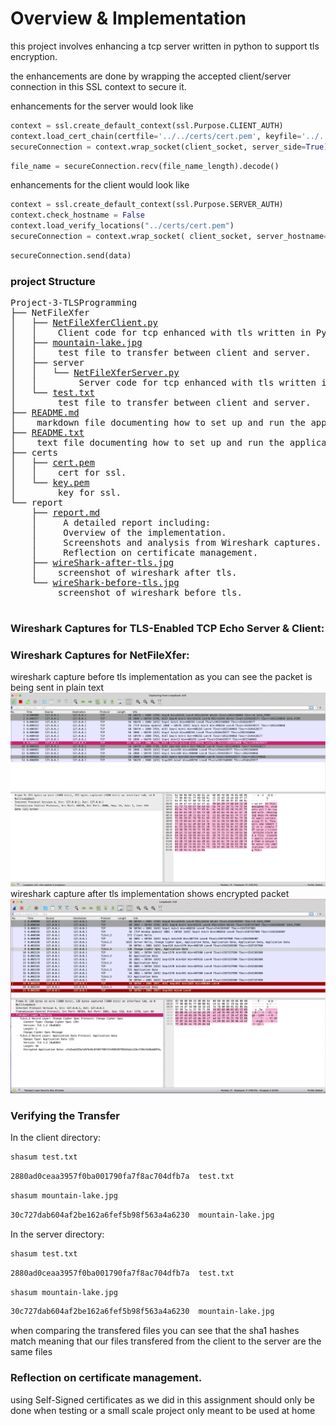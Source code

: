 # Overview & Implementation

this project involves enhancing a tcp server written in python to support tls encryption.

the enhancements are done by wrapping the accepted client/server connection in this SSL context to secure it.

enhancements for the server would look like
```python NetFileXferServer.py
context = ssl.create_default_context(ssl.Purpose.CLIENT_AUTH)
context.load_cert_chain(certfile='../../certs/cert.pem', keyfile='../../certs/key.pem')
secureConnection = context.wrap_socket(client_socket, server_side=True)
```

```python NetFileXferServer.py
file_name = secureConnection.recv(file_name_length).decode()
```

enhancements for the client would look like

```python NetFileXferClient.py
context = ssl.create_default_context(ssl.Purpose.SERVER_AUTH)
context.check_hostname = False
context.load_verify_locations("../certs/cert.pem")
secureConnection = context.wrap_socket( client_socket, server_hostname=server_ip)
```
```python NetFileXferClient.py
secureConnection.send(data)
```

### project Structure

<pre>
Project-3-TLSProgramming
├── NetFileXfer
│   ├── <a href="../NetFileXfer/NetFileXferClient.py" title="">NetFileXferClient.py</a>
│   │    Client code for tcp enhanced with tls written in Python.
│   ├── <a href="../NetFileXfer/mountain-lake.jpg" title="">mountain-lake.jpg</a>
│   │    test file to transfer between client and server.
│   ├── server
│   │   └── <a href="../NetFileXfer/server/NetFileXferServer.py" title="">NetFileXferServer.py</a>
│   │        Server code for tcp enhanced with tls written in Python.
│   └── <a href="../NetFileXfer/test.txt" title="">test.txt</a>
│        test file to transfer between client and server.
├── <a href="../README.md" title="">README.md</a>
│    markdown file documenting how to set up and run the applications.
├── <a href="../README.txt" title="">README.txt</a>
│    text file documenting how to set up and run the applications.
├── certs
│   ├── <a href="../certs/cert.pem" title="">cert.pem</a>
│   │    cert for ssl.
│   └── <a href="../certs/key.pem" title="">key.pem</a>
│        key for ssl.
└── report
    ├── <a href="report.md" title="">report.md</a>
    │     A detailed report including: 
    │     Overview of the implementation. 
    │     Screenshots and analysis from Wireshark captures.
    │     Reflection on certificate management.
    ├── <a href="wireShark-after-tls.jpg" title="">wireShark-after-tls.jpg</a>
    │    screenshot of wireshark after tls.
    └── <a href="wireShark-before-tls.jpg" title="">wireShark-before-tls.jpg</a>
         screenshot of wireshark before tls.

</pre>

### Wireshark Captures for TLS-Enabled TCP Echo Server & Client:

### Wireshark Captures for NetFileXfer:
wireshark capture before tls implementation as you can see the packet is being sent in plain text
![wireshark before tls](wireShark-before-tls.jpg)
wireshark capture after tls implementation shows encrypted packet 
![wireshark after tls](wireShark-after-tls.jpg)

### Verifying the Transfer

In the client directory:
```bash input
shasum test.txt 
```
```bash output
2880ad0ceaa3957f0ba001790fa7f8ac704dfb7a  test.txt
```
```bash input
shasum mountain-lake.jpg 
```
```bash output
30c727dab604af2be162a6fef5b98f563a4a6230  mountain-lake.jpg
```
In the server directory:
```bash input
shasum test.txt
```
```bash output
2880ad0ceaa3957f0ba001790fa7f8ac704dfb7a  test.txt
```
```bash input
shasum mountain-lake.jpg 
```
```bash output
30c727dab604af2be162a6fef5b98f563a4a6230  mountain-lake.jpg
```

when comparing the transfered files you can see that the sha1 hashes match meaning that our files transfered from the client to the server are the same files 

### Reflection on certificate management.

using Self-Signed certificates as we did in this assignment should only be 
done when testing or a small scale project only meant to be used at home
